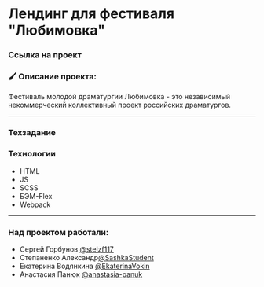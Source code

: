 # Лендинг для фестиваля "Любимовка"

### Ссылка на проект

### 🖌 Описание проекта:

Фестиваль молодой драматургии Любимовка - это независимый некоммерческий коллективный проект российских драматургов.

----

### Техзадание

### Технологии
* HTML
* JS
* SCSS
* БЭМ-Flex
* Webpack

----

### Над проектом работали:

* Сергей Горбунов [@stelzf117](https://github.com/stelzf117)
* Степаненко Александр[@SashkaStudent](https://github.com/SashkaStudent/)
* Екатерина Водянкина [@EkaterinaVokin](https://github.com/EkaterinaVokin)
* Анастасия Панюк [@anastasia-panuk](https://github.com/anastasia-panuk/)
